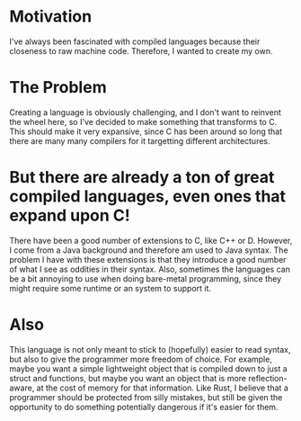 # Motivation
I've always been fascinated with compiled languages because their closeness to raw machine code.
Therefore, I wanted to create my own.

# The Problem
Creating a language is obviously challenging,
and I don't want to reinvent the wheel here,
so I've decided to make something that transforms to C.
This should make it very expansive,
since C has been around so long
that there are many many compilers for it
targetting different architectures.

# But there are already a ton of great compiled languages, even ones that expand upon C!
There have been a good number of extensions to C, like C++ or D.
However, I come from a Java background and therefore am used to Java syntax.
The problem I have with these extensions is that they introduce a good number of what I see as oddities in their syntax.
Also, sometimes the languages can be a bit annoying to use when doing bare-metal programming,
since they might require some runtime or an system to support it.

# Also
This language is not only meant to stick to (hopefully) easier to read syntax,
but also to give the programmer more freedom of choice.
For example, maybe you want a simple lightweight object that is compiled down to just a struct and functions,
but maybe you want an object that is more reflection-aware, at the cost of memory for that information.
Like Rust, I believe that a programmer should be protected from silly mistakes,
but still be given the opportunity to do something potentially dangerous if it's easier for them.
